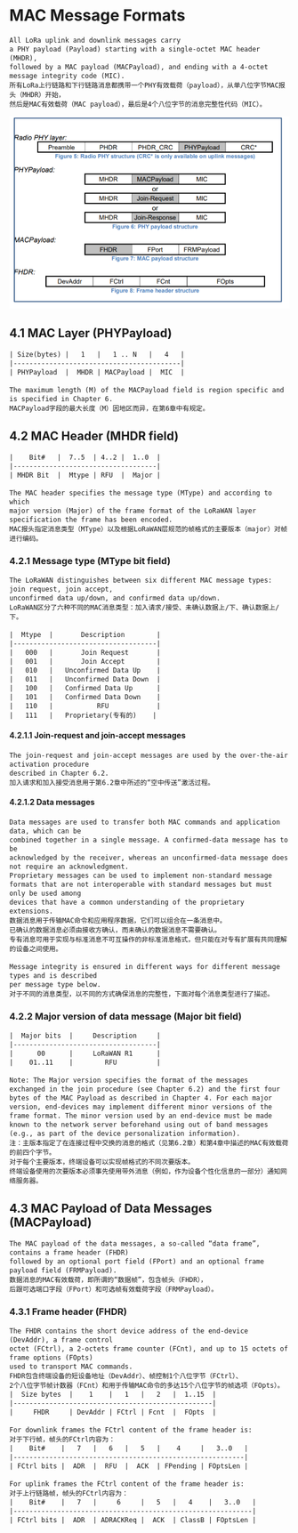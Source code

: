 # MAC Message Formats

    All LoRa uplink and downlink messages carry
    a PHY payload (Payload) starting with a single-octet MAC header (MHDR),
    followed by a MAC payload (MACPayload), and ending with a 4-octet message integrity code (MIC).
    所有LoRa上行链路和下行链路消息都携带一个PHY有效载荷（payload），从单八位字节MAC报头（MHDR）开始，
    然后是MAC有效载荷（MAC payload），最后是4个八位字节的消息完整性代码（MIC）。

![avatar](./phypayload-format.png)

## 4.1 MAC Layer (PHYPayload)

    | Size(bytes) |   1   |   1 .. N   |   4   |
    |------------------------------------------|
    | PHYPayload  |  MHDR | MACPayload |  MIC  |

    The maximum length (M) of the MACPayload field is region specific and is specified in Chapter 6.
    MACPayload字段的最大长度（M）因地区而异，在第6章中有规定。

## 4.2 MAC Header (MHDR field)

    |    Bit#   |  7..5  | 4..2 |  1..0  |
    |------------------------------------|
    | MHDR Bit  |  Mtype | RFU  |  Major |

    The MAC header specifies the message type (MType) and according to which
    major version (Major) of the frame format of the LoRaWAN layer specification the frame has been encoded.
    MAC报头指定消息类型（MType）以及根据LoRaWAN层规范的帧格式的主要版本（major）对帧进行编码。

### 4.2.1 Message type (MType bit field)

    The LoRaWAN distinguishes between six different MAC message types: join request, join accept,
    unconfirmed data up/down, and confirmed data up/down.
    LoRaWAN区分了六种不同的MAC消息类型：加入请求/接受、未确认数据上/下、确认数据上/下。

    |  Mtype  |       Description        |
    |------------------------------------|
    |   000   |       Join Request       |
    |   001   |       Join Accept        |
    |   010   |   Unconfirmed Data Up    |
    |   011   |   Unconfirmed Data Down  |
    |   100   |   Confirmed Data Up      |
    |   101   |   Confirmed Data Down    |
    |   110   |           RFU            |
    |   111   |   Proprietary(专有的)    |

#### 4.2.1.1 Join-request and join-accept messages

    The join-request and join-accept messages are used by the over-the-air activation procedure
    described in Chapter 6.2.
    加入请求和加入接受消息用于第6.2章中所述的“空中传送”激活过程。

#### 4.2.1.2 Data messages

    Data messages are used to transfer both MAC commands and application data, which can be
    combined together in a single message. A confirmed-data message has to be
    acknowledged by the receiver, whereas an unconfirmed-data message does not require an acknowledgment.
    Proprietary messages can be used to implement non-standard message
    formats that are not interoperable with standard messages but must only be used among
    devices that have a common understanding of the proprietary extensions.
    数据消息用于传输MAC命令和应用程序数据，它们可以组合在一条消息中。
    已确认的数据消息必须由接收方确认，而未确认的数据消息不需要确认。
    专有消息可用于实现与标准消息不可互操作的非标准消息格式，但只能在对专有扩展有共同理解的设备之间使用。

    Message integrity is ensured in different ways for different message types and is described
    per message type below.
    对于不同的消息类型，以不同的方式确保消息的完整性，下面对每个消息类型进行了描述。

### 4.2.2 Major version of data message (Major bit field)

    |  Major bits  |     Description     |
    |------------------------------------|
    |      00      |     LoRaWAN R1      |
    |    01..11    |        RFU          |

    Note: The Major version specifies the format of the messages
    exchanged in the join procedure (see Chapter 6.2) and the first four
    bytes of the MAC Payload as described in Chapter 4. For each major
    version, end-devices may implement different minor versions of the
    frame format. The minor version used by an end-device must be made
    known to the network server beforehand using out of band messages
    (e.g., as part of the device personalization information).
    注：主版本指定了在连接过程中交换的消息的格式（见第6.2章）和第4章中描述的MAC有效载荷的前四个字节。
    对于每个主要版本，终端设备可以实现帧格式的不同次要版本。
    终端设备使用的次要版本必须事先使用带外消息（例如，作为设备个性化信息的一部分）通知网络服务器。

## 4.3 MAC Payload of Data Messages (MACPayload)

    The MAC payload of the data messages, a so-called “data frame”, contains a frame header (FHDR)
    followed by an optional port field (FPort) and an optional frame payload field (FRMPayload).
    数据消息的MAC有效载荷，即所谓的“数据帧”，包含帧头（FHDR），
    后跟可选端口字段（FPort）和可选帧有效载荷字段（FRMPayload）。

### 4.3.1 Frame header (FHDR)

    The FHDR contains the short device address of the end-device (DevAddr), a frame control
    octet (FCtrl), a 2-octets frame counter (FCnt), and up to 15 octets of frame options (FOpts)
    used to transport MAC commands.
    FHDR包含终端设备的短设备地址（DevAddr）、帧控制1个八位字节（FCtrl）、
    2个八位字节帧计数器（FCnt）和用于传输MAC命令的多达15个八位字节的帧选项（FOpts）。
    |  Size bytes  |    1    |   1   |   2   |  1..15  |
    |--------------------------------------------------|
    |     FHDR     | DevAddr | FCtrl | Fcnt  |  FOpts  |

    For downlink frames the FCtrl content of the frame header is:
    对于下行帧，帧头的FCtrl内容为：
    |    Bit#    |   7   |   6   |   5   |    4     |   3..0   |
    |----------------------------------------------------------|
    | FCtrl bits |  ADR  |  RFU  |  ACK  | FPending | FOptsLen |

    For uplink frames the FCtrl content of the frame header is:
    对于上行链路帧，帧头的FCtrl内容为：
    |    Bit#    |   7   |     6     |   5   |   4    |   3..0   |
    |------------------------------------------------------------|
    | FCtrl bits |  ADR  | ADRACKReq |  ACK  | ClassB | FOptsLen |
